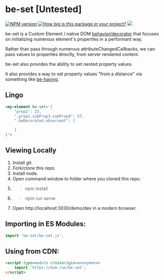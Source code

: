# be-set [Untested]

[![NPM version](https://badge.fury.io/js/be-set.png)](http://badge.fury.io/js/be-set)
[![How big is this package in your project?](https://img.shields.io/bundlephobia/minzip/be-set?style=for-the-badge)](https://bundlephobia.com/result?p=be-set)
<img src="http://img.badgesize.io/https://cdn.jsdelivr.net/npm/be-set?compression=gzip">

be-set is a Custom Element / native DOM [behavior/decorator](https://github.com/bahrus/xtal-decor) that focuses on initializing numerous element's  properties  in a performant way.  

Rather than pass through numerous attributeChangedCallbacks, we can pass values to properties directly, from server rendered content.

be-set also provides the ability to set nested property values.

It also provides a way to set property values "from a distance" via something like [be-having](https://github.com/bahrus/be-having).

## Lingo

```html
<my-element be-set='{
    "prop1": 23,
    ".prop2.subProp3.subProp4": 57,
    ".beDecorated.observant": {

    }
}'>
```

## Viewing Locally

1.  Install git.
2.  Fork/clone this repo.
3.  Install node.
4.  Open command window to folder where you cloned this repo.
5.  > npm install
6.  > npm run serve
7.  Open http://localhost:3030/demo/dev in a modern browser.

## Importing in ES Modules:

```JavaScript
import 'be-set/be-set.js';
```

## Using from CDN:

```html
<script type=module crossorigin=anonymous>
    import 'https://esm.run/be-set';
</script>
```



